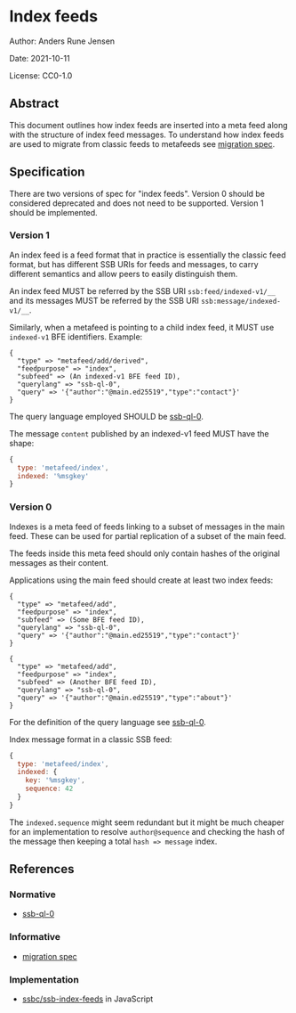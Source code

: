 # Index feeds

Author: Anders Rune Jensen

Date: 2021-10-11

License: CC0-1.0

## Abstract

This document outlines how index feeds are inserted into a meta feed
along with the structure of index feed messages. To understand how
index feeds are used to migrate from classic feeds to metafeeds see
[migration spec].

## Specification

There are two versions of spec for "index feeds". Version 0 should be
considered deprecated and does not need to be supported. Version 1
should be implemented.

### Version 1

An index feed is a feed format that in practice is essentially the classic
feed format, but has different SSB URIs for feeds and messages, to carry
different semantics and allow peers to easily distinguish them.

An index feed MUST be referred by the SSB URI `ssb:feed/indexed-v1/__` and
its messages MUST be referred by the SSB URI `ssb:message/indexed-v1/__`.

Similarly, when a metafeed is pointing to a child index feed, it MUST use
`indexed-v1` BFE identifiers. Example:

```
{
  "type" => "metafeed/add/derived",
  "feedpurpose" => "index",
  "subfeed" => (An indexed-v1 BFE feed ID),
  "querylang" => "ssb-ql-0",
  "query" => '{"author":"@main.ed25519","type":"contact"}'
}
```

The query language employed SHOULD be [ssb-ql-0].

The message `content` published by an indexed-v1 feed MUST have the shape:

```js
{
  type: 'metafeed/index',
  indexed: '%msgkey'
}
```

### Version 0

Indexes is a meta feed of feeds linking to a subset of messages in the
main feed. These can be used for partial replication of a subset of
the main feed.

The feeds inside this meta feed should only contain hashes of the
original messages as their content.

Applications using the main feed should create at least two index
feeds:

```
{
  "type" => "metafeed/add",
  "feedpurpose" => "index",
  "subfeed" => (Some BFE feed ID),
  "querylang" => "ssb-ql-0",
  "query" => '{"author":"@main.ed25519","type":"contact"}'
}

{
  "type" => "metafeed/add",
  "feedpurpose" => "index",
  "subfeed" => (Another BFE feed ID),
  "querylang" => "ssb-ql-0",
  "query" => '{"author":"@main.ed25519","type":"about"}'
}
```

For the definition of the query language see [ssb-ql-0].

Index message format in a classic SSB feed:

```js
{
  type: 'metafeed/index',
  indexed: {
    key: '%msgkey',
    sequence: 42
  }
}
```

The `indexed.sequence` might seem redundant but it might be much cheaper
for an implementation to resolve `author@sequence` and checking the hash
of the message then keeping a total `hash => message` index.

## References

### Normative

- [ssb-ql-0]

### Informative

- [migration spec]

### Implementation

- [ssbc/ssb-index-feeds](https://github.com/ssbc/ssb-index-feeds/) in JavaScript

[ssb-ql-0]: https://github.com/ssb-ngi-pointer/ssb-subset-replication-spec#ssb-ql-0
[migration spec]: https://github.com/ssbc/ssb-meta-feeds-migration
